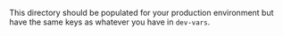 This directory should be populated for your production environment but have the same keys as whatever you have in `dev-vars`.
